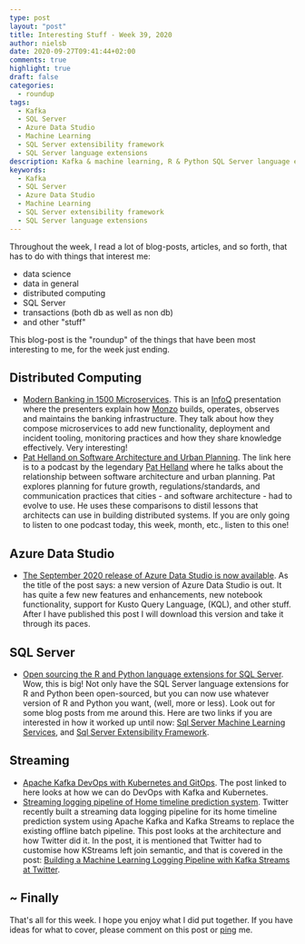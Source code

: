 ```yaml
---
type: post
layout: "post"
title: Interesting Stuff - Week 39, 2020
author: nielsb
date: 2020-09-27T09:41:44+02:00
comments: true
highlight: true
draft: false
categories:
  - roundup
tags:
  - Kafka
  - SQL Server
  - Azure Data Studio
  - Machine Learning
  - SQL Server extensibility framework
  - SQL Server language extensions
description: Kafka & machine learning, R & Python SQL Server language extensions, Azure Data Studio, and other interesting topics.
keywords:
  - Kafka
  - SQL Server
  - Azure Data Studio
  - Machine Learning
  - SQL Server extensibility framework
  - SQL Server language extensions   
---
```


Throughout the week, I read a lot of blog-posts, articles, and so forth, that has to do with things that interest me:

* data science
* data in general
* distributed computing
* SQL Server
* transactions (both db as well as non db)
* and other "stuff"

This blog-post is the "roundup" of the things that have been most interesting to me, for the week just ending.

<!--more-->

## Distributed Computing

* [Modern Banking in 1500 Microservices][1]. This is an [InfoQ][iq] presentation where the presenters explain how [Monzo][3] builds, operates, observes and maintains the banking infrastructure. They talk about how they compose microservices to add new functionality, deployment and incident tooling, monitoring practices and how they share knowledge effectively. Very interesting!
* [Pat Helland on Software Architecture and Urban Planning][2]. The link here is to a podcast by the legendary [Pat Helland][4] where he talks about the relationship between software architecture and urban planning. Pat explores planning for future growth, regulations/standards, and communication practices that cities - and software architecture - had to evolve to use. He uses these comparisons to distil lessons that architects can use in building distributed systems. If you are only going to listen to one podcast today, this week, month, etc., listen to this one!

## Azure Data Studio

* [The September 2020 release of Azure Data Studio is now available][5]. As the title of the post says: a new version of Azure Data Studio is out. It has quite a few new features and enhancements, new notebook functionality, support for Kusto Query Language, (KQL), and other stuff. After I have published this post I will download this version and take it through its paces.

## SQL Server

* [Open sourcing the R and Python language extensions for SQL Server][6]. Wow, this is big! Not only have the SQL Server language extensions for R and Python been open-sourced, but you can now use whatever version of R and Python you want, (well, more or less). Look out for some blog posts from me around this. Here are two links if you are interested in how it worked up until now: [Sql Server Machine Learning Services][7], and [Sql Server Extensibility Framework][8].

## Streaming

* [Apache Kafka DevOps with Kubernetes and GitOps][9]. The post linked to here looks at how we can do DevOps with Kafka and Kubernetes.
* [Streaming logging pipeline of Home timeline prediction system][10]. Twitter recently built a streaming data logging pipeline for its home timeline prediction system using Apache Kafka and Kafka Streams to replace the existing offline batch pipeline. This post looks at the architecture and how Twitter did it. In the post, it is mentioned that Twitter had to customise how KStreams left join semantic, and that is covered in the post: [Building a Machine Learning Logging Pipeline with Kafka Streams at Twitter][11].

## ~ Finally

That's all for this week. I hope you enjoy what I did put together. If you have ideas for what to cover, please comment on this post or [ping][ma] me.

[ma]: mailto:niels.it.berglund@gmail.com
[mp]: https://blog.acolyer.org
[iq]: https://www.infoq.com/
[ew]: http://sqlonice.com/
[re]: http://blog.revolutionanalytics.com
[sqsk]: https://www.sqlskills.com
[mdaveyblog]: https://mdavey.wordpress.com/
[charlblog]: https://charlla.com/

[jovpop]: https://twitter.com/JovanPop_MSFT
[bobw]: https://twitter.com/bobwardms
[revod]: https://twitter.com/revodavid
[lonny]: https://twitter.com/sqL_handLe
[ewtw]: https://twitter.com/sqlOnIce
[buckw]: https://twitter.com/BuckWoodyMSFT
[mattw]: https://twitter.com/matthewwarren
[murba]: https://twitter.com/muratdemirbas
[daveda]: https://twitter.com/davidthecoder
[adcol]: https://twitter.com/adriancolyer
[jesrod]: https://twitter.com/jrdothoughts
[tomaz]: https://twitter.com/tomaz_tsql
[dataart]: https://twitter.com/dataartisans
[luis]: https://twitter.com/luis_de_sousa
[benstop]: https://twitter.com/benstopford
[conflu]: https://twitter.com/confluentinc
[tylert]: https://twitter.com/tyler_treat
[andrewng]: https://twitter.com/AndrewYNg
[lawr]: https://twitter.com/bytezn
[jue]: https://twitter.com/b0rk
[yan]: https://twitter.com/theburningmonk
[danny]: https://twitter.com/g9yuayon
[rmoff]: https://twitter.com/rmoff
[ryansw]: https://twitter.com/ryanswanstrom
[pabloc]: https://twitter.com/pabloc_ds
[mklep]: https://twitter.com/martinkl
[mdavey]: https://twitter.com/matt_davey
[jboner]: https://twitter.com/jboner
[joeduff]: https://twitter.com/funcOfJoe
[charl]: https://twitter.com/charllamprecht
[dbricks]: https://twitter.com/databricks
[adsit]: https://twitter.com/SitnikAdam
[vicky]: https://twitter.com/vickyharp
[dscentral]: https://twitter.com/DataScienceCtrl
[natemc]: https://twitter.com/natemcmaster
[ads]: https://twitter.com/azuredatastudio
[travw]: https://twitter.com/radtravis
[emilk]: https://twitter.com/IsTheArchitect


[1]: https://www.infoq.com/presentations/monzo-microservices/
[2]: https://www.infoq.com/podcasts/urban-planning-software-architecture/
[3]: https://en.wikipedia.org/wiki/Monzo_(bank)
[4]: https://www.linkedin.com/in/pathelland/
[5]: https://cloudblogs.microsoft.com/sqlserver/2020/09/22/the-september-2020-release-of-azure-data-studio-is-now-available/
[6]: https://cloudblogs.microsoft.com/sqlserver/2020/09/24/open-sourcing-the-r-and-python-language-extensions-for-sql-server/
[7]: https://nielsberglund.com/categories/sql-server-machine-learning-services/
[8]: https://nielsberglund.com/categories/sql-server-extensibility-framework/
[9]: https://www.confluent.io/blog/kafka-devops-with-confluent-kubernetes-and-gitops/
[10]: https://blog.twitter.com/engineering/en_us/topics/infrastructure/2020/streaming-logging-pipeline-of-home-timeline-prediction-system.html
[11]: https://www.confluent.io/blog/how-twitter-built-a-machine-learning-pipeline-with-kafka/
